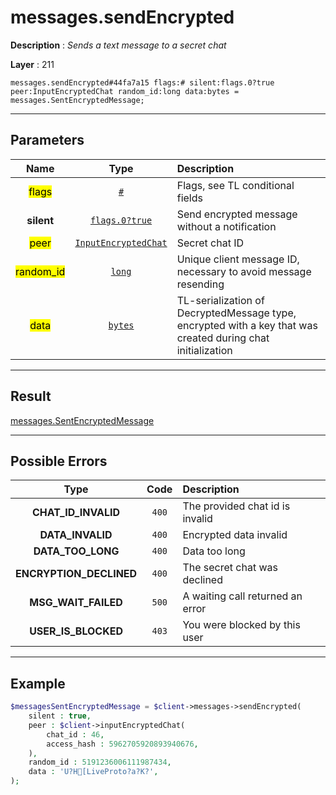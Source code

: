 # messages.sendEncrypted

**Description** : *Sends a text message to a secret chat*

**Layer** : 211

```tl
messages.sendEncrypted#44fa7a15 flags:# silent:flags.0?true peer:InputEncryptedChat random_id:long data:bytes = messages.SentEncryptedMessage;
```

---

## Parameters

| Name | Type | Description |
| :---: | :---: | :--- |
| <mark>flags</mark> | [`#`](type/#) | Flags, see TL conditional fields |
| **silent** | [`flags.0?true`](type/true) | Send encrypted message without a notification |
| <mark>peer</mark> | [`InputEncryptedChat`](type/InputEncryptedChat) | Secret chat ID |
| <mark>random_id</mark> | [`long`](type/long) | Unique client message ID, necessary to avoid message resending |
| <mark>data</mark> | [`bytes`](type/bytes) | TL-serialization of DecryptedMessage type, encrypted with a key that was created during chat initialization |

---

## Result

[messages.SentEncryptedMessage](type/messages.SentEncryptedMessage)

---

## Possible Errors

| Type | Code | Description |
| :---: | :---: | :--- |
| **CHAT_ID_INVALID** | `400` | The provided chat id is invalid |
| **DATA_INVALID** | `400` | Encrypted data invalid |
| **DATA_TOO_LONG** | `400` | Data too long |
| **ENCRYPTION_DECLINED** | `400` | The secret chat was declined |
| **MSG_WAIT_FAILED** | `500` | A waiting call returned an error |
| **USER_IS_BLOCKED** | `403` | You were blocked by this user |

---

## Example

```php
$messagesSentEncryptedMessage = $client->messages->sendEncrypted(
	silent : true,
	peer : $client->inputEncryptedChat(
		chat_id : 46,
		access_hash : 5962705920893940676,
	),
	random_id : 5191236006111987434,
	data : 'U?H[LiveProto?a?K?',
);
```